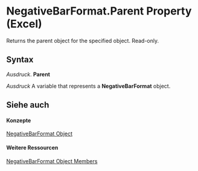 
# NegativeBarFormat.Parent Property (Excel)

Returns the parent object for the specified object. Read-only.


## Syntax

 _Ausdruck_. **Parent**

 _Ausdruck_ A variable that represents a **NegativeBarFormat** object.


## Siehe auch


#### Konzepte


[NegativeBarFormat Object](25daa644-29af-a7c1-1d11-be9c72cfff7a.md)
#### Weitere Ressourcen


[NegativeBarFormat Object Members](http://msdn.microsoft.com/library/4c26bd77-17a6-453d-75d0-ac83066fab5b%28Office.15%29.aspx)
